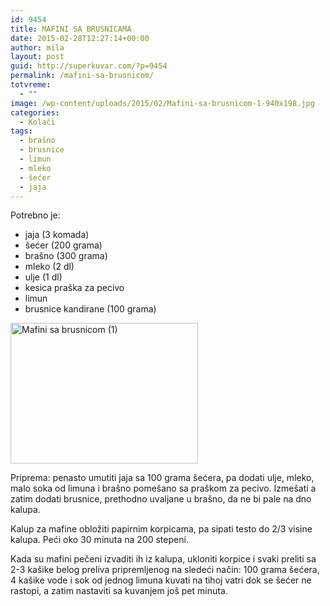 ```yaml
---
id: 9454
title: MAFINI SA BRUSNICAMA
date: 2015-02-28T12:27:14+00:00
author: mila
layout: post
guid: http://superkuvar.com/?p=9454
permalink: /mafini-sa-brusnicom/
totvreme:
  - ""
image: /wp-content/uploads/2015/02/Mafini-sa-brusnicom-1-940x198.jpg
categories:
  - Kolači
tags:
  - brašno
  - brusnice
  - limun
  - mleko
  - šećer
  - jaja
---
```

Potrebno je:

  * jaja (3 komada)
  * šećer (200 grama)
  * brašno (300 grama)
  * mleko (2 dl)
  * ulje (1 dl)
  * kesica praška za pecivo
  * limun
  * brusnice kandirane (100 grama)

[<img class="alignnone size-medium wp-image-9456" src="//superkuvar.com/wp-content/uploads/2015/02/Mafini-sa-brusnicom-1-300x225.jpg" alt="Mafini sa brusnicom (1)" width="300" height="225" />](//superkuvar.com/wp-content/uploads/2015/02/Mafini-sa-brusnicom-1.jpg)

Priprema: penasto umutiti jaja sa 100 grama šećera, pa dodati ulje, mleko, malo soka od limuna i brašno pomešano sa praškom za pecivo. Izmešati a zatim dodati brusnice, prethodno uvaljane u brašno, da ne bi pale na dno kalupa.

Kalup za mafine obložiti papirnim korpicama, pa sipati testo do 2/3 visine kalupa. Peći oko 30 minuta na 200 stepeni.

Kada su mafini pečeni izvaditi ih iz kalupa, ukloniti korpice i svaki preliti sa 2-3 kašike belog preliva pripremljenog na sledeći način: 100 grama šećera, 4 kašike vode i sok od jednog limuna kuvati na tihoj vatri dok se šećer ne rastopi, a zatim nastaviti sa kuvanjem još pet minuta.